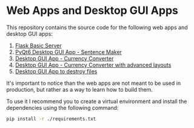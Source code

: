 # Web Apps and Desktop GUI Apps

This repository contains the source code for the following web apps and desktop GUI apps:

1. [Flask Basic Server](01-flask-web-app.py)
2. [PyQt6 Desktop GUI App - Sentence Maker](02-sentence_maker.py)
3. [Desktop GUI App - Currency Converter](03-currency_converter.py)
4. [Desktop GUI App - Currency Converter with advanced layouts](04-currency_converter_v2.py)
5. [Desktop GUI App to destroy files](05-file-destroyer.py)

It's important to notice than the web apps are not meant to be used in production, but rather as a way to learn how to build them.

To use it I recommend you to create a virtual environment and install the dependencies using the following command:

```bash
pip install -r ./requirements.txt
```
